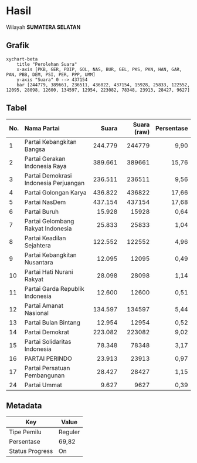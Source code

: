 # Hasil

Wilayah **SUMATERA SELATAN**

## Grafik

```mermaid
xychart-beta
    title "Perolehan Suara"
    x-axis [PKB, GER, PDIP, GOL, NAS, BUR, GEL, PKS, PKN, HAN, GAR, PAN, PBB, DEM, PSI, PER, PPP, UMM]
    y-axis "Suara" 0 --> 437154
    bar [244779, 389661, 236511, 436822, 437154, 15928, 25833, 122552, 12095, 28098, 12600, 134597, 12954, 223082, 78348, 23913, 28427, 9627]
```

## Tabel

| No. | Nama Partai                           | Suara   | Suara (raw) | Persentase |
|:--- |:------------------------------------- | -------:| -----------:| ----------:|
| 1   | Partai Kebangkitan Bangsa             | 244.779 | 244779      | 9,90       |
| 2   | Partai Gerakan Indonesia Raya         | 389.661 | 389661      | 15,76      |
| 3   | Partai Demokrasi Indonesia Perjuangan | 236.511 | 236511      | 9,56       |
| 4   | Partai Golongan Karya                 | 436.822 | 436822      | 17,66      |
| 5   | Partai NasDem                         | 437.154 | 437154      | 17,68      |
| 6   | Partai Buruh                          | 15.928  | 15928       | 0,64       |
| 7   | Partai Gelombang Rakyat Indonesia     | 25.833  | 25833       | 1,04       |
| 8   | Partai Keadilan Sejahtera             | 122.552 | 122552      | 4,96       |
| 9   | Partai Kebangkitan Nusantara          | 12.095  | 12095       | 0,49       |
| 10  | Partai Hati Nurani Rakyat             | 28.098  | 28098       | 1,14       |
| 11  | Partai Garda Republik Indonesia       | 12.600  | 12600       | 0,51       |
| 12  | Partai Amanat Nasional                | 134.597 | 134597      | 5,44       |
| 13  | Partai Bulan Bintang                  | 12.954  | 12954       | 0,52       |
| 14  | Partai Demokrat                       | 223.082 | 223082      | 9,02       |
| 15  | Partai Solidaritas Indonesia          | 78.348  | 78348       | 3,17       |
| 16  | PARTAI PERINDO                        | 23.913  | 23913       | 0,97       |
| 17  | Partai Persatuan Pembangunan          | 28.427  | 28427       | 1,15       |
| 24  | Partai Ummat                          | 9.627   | 9627        | 0,39       |


## Metadata

| Key             | Value   |
| --------------- | ------- |
| Tipe Pemilu     | Reguler |
| Persentase      | 69,82   |
| Status Progress | On      |



